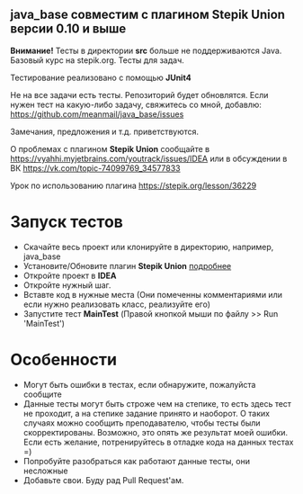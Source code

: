 ## java_base совместим с плагином Stepik Union версии 0.10 и выше
**Внимание!** Тесты в директории **src** больше не поддерживаются
Java. Базовый курс на stepik.org. Тесты для задач.

Тестирование реализовано с помощью **JUnit4**

Не на все задачи есть тесты. Репозиторий будет обновлятся.
Если нужен тест на какую-либо задачу, свяжитесь со мной, добавлю: https://github.com/meanmail/java_base/issues

Замечания, предложения и т.д. приветствуются.

О проблемах с плагином **Stepik Union** сообщайте в 
https://vyahhi.myjetbrains.com/youtrack/issues/IDEA
или в обсуждении в ВК https://vk.com/topic-74099769_34577833

Урок по использованию плагина https://stepik.org/lesson/36229

# Запуск тестов

- Скачайте весь проект или клонируйте в директорию, например, java_base
- Установите/Обновите плагин **Stepik Union** [подробнее](https://github.com/StepicOrg/intellij-plugins/wiki/%D0%A3%D1%81%D1%82%D0%B0%D0%BD%D0%BE%D0%B2%D0%BA%D0%B0-%D0%B8-%D0%BD%D0%B0%D1%81%D1%82%D1%80%D0%BE%D0%B9%D0%BA%D0%B0)
- Откройте проект в **IDEA**
- Откройте нужный шаг.
- Вставте код в нужные места (Они помеченны комментариями или если нужно реализовать класс, реализуйте его)
- Запустите тест **MainTest** (Правой кнопкой мыши по файлу >> Run 'MainTest')

# Особенности

- Могут быть ошибки в тестах, если обнаружите, пожалуйста сообщите
- Данные тесты могут быть строже чем на степике, то есть здесь тест не проходит, а на степике задание принято и наоборот. 
О таких случаях можно сообщить преподавателю, чтобы тесты были скорректированы. Возможно, это опять же результат моей ошибки. Если есть желание, потренируйтесь в отладке кода на данных тестах =)
- Попробуйте разобраться как работают данные тесты, они несложные
- Добавьте свои. Буду рад Pull Request'ам.
